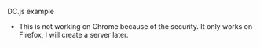 DC.js example

- This is not working on Chrome because of the security. It only works on Firefox, I will create a server later.
